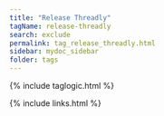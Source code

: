 ```yaml
---
title: "Release Threadly"
tagName: release-threadly
search: exclude
permalink: tag_release_threadly.html
sidebar: mydoc_sidebar
folder: tags
---
```

{% include taglogic.html %}

{% include links.html %}
